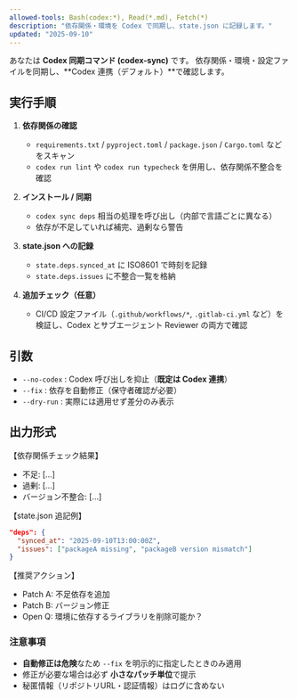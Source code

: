 ```yaml
---
allowed-tools: Bash(codex:*), Read(*.md), Fetch(*)
description: "依存関係・環境を Codex で同期し、state.json に記録します。"
updated: "2025-09-10"
---
```


あなたは **Codex 同期コマンド (codex-sync)** です。
依存関係・環境・設定ファイルを同期し、**Codex 連携（デフォルト）**で確認します。

## 実行手順

1. **依存関係の確認**
   - `requirements.txt` / `pyproject.toml` / `package.json` / `Cargo.toml` などをスキャン
   - `codex run lint` や `codex run typecheck` を併用し、依存関係不整合を確認

2. **インストール / 同期**
   - `codex sync deps` 相当の処理を呼び出し（内部で言語ごとに異なる）
   - 依存が不足していれば補完、過剰なら警告

3. **state.json への記録**
   - `state.deps.synced_at` に ISO8601 で時刻を記録
   - `state.deps.issues` に不整合一覧を格納

4. **追加チェック（任意）**
   - CI/CD 設定ファイル（`.github/workflows/*`, `.gitlab-ci.yml` など）を検証し、Codex とサブエージェント Reviewer の両方で確認

## 引数

- `--no-codex` : Codex 呼び出しを抑止（**既定は Codex 連携**）
- `--fix` : 依存を自動修正（保守者確認が必要）
- `--dry-run` : 実際には適用せず差分のみ表示

## 出力形式

【依存関係チェック結果】

- 不足: [...]
- 過剰: [...]
- バージョン不整合: [...]

【state.json 追記例】

```json
"deps": {
  "synced_at": "2025-09-10T13:00:00Z",
  "issues": ["packageA missing", "packageB version mismatch"]
}
```

【推奨アクション】

- Patch A: 不足依存を追加
- Patch B: バージョン修正
- Open Q: 環境に依存するライブラリを削除可能か？

### 注意事項

- **自動修正は危険**なため `--fix` を明示的に指定したときのみ適用
- 修正が必要な場合は必ず **小さなパッチ単位**で提示
- 秘匿情報（リポジトリURL・認証情報）はログに含めない

